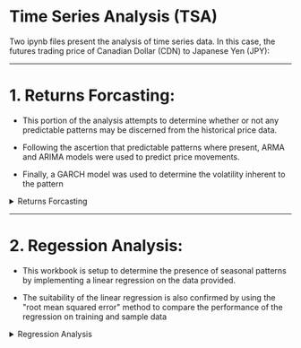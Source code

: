 # Time Series Analysis (TSA)

Two ipynb files present the analysis of time series data. In this case, the futures trading price of Canadian Dollar (CDN) to Japanese Yen (JPY):

<hr>

# 1. Returns Forcasting:

- This portion of the analysis attempts to determine whether or not any predictable patterns may be discerned from the historical price data.

- Following the ascertion that predictable patterns where present, ARMA and ARIMA models were used to predict price movements.

- Finally, a GARCH model was used to determine the volatility inherent to the pattern

<details>
 <summary>Returns Forcasting</summary>
 <img src="https://github.com/Femi-0/TimeSeriesAnalysis/blob/main/Images/Forcasting/Screen%20Shot%202022-05-02%20at%204.37.15%20PM.png" name="Price vs. Trend">
 <img src="https://github.com/Femi-0/TimeSeriesAnalysis/blob/main/Images/Forcasting/Screen%20Shot%202022-05-02%20at%204.37.49%20PM.png" name="Noise">
 <img src="https://github.com/Femi-0/TimeSeriesAnalysis/blob/main/Images/Forcasting/Screen%20Shot%202022-05-02%20at%204.38.32%20PM.png" name="image-name">
 <img src="https://github.com/Femi-0/TimeSeriesAnalysis/blob/main/Images/Forcasting/Screen%20Shot%202022-05-02%20at%204.38.46%20PM.png" name="image-name">
</details>

<hr>

# 2. Regession Analysis:

- This workbook is setup to determine the presence of seasonal patterns by implementing a linear regression on the data provided.

- The suitability of the linear regression is also confirmed by using the "root mean squared error" method to compare the performance of the regression on training and sample data 
  
<details>
  <summary>Regression Analysis</summary>
  <img src="https://github.com/Femi-0/TimeSeriesAnalysis/blob/main/Images/LR/Screen%20Shot%202022-05-02%20at%204.40.16%20PM.png" name="image-name">
</details>

